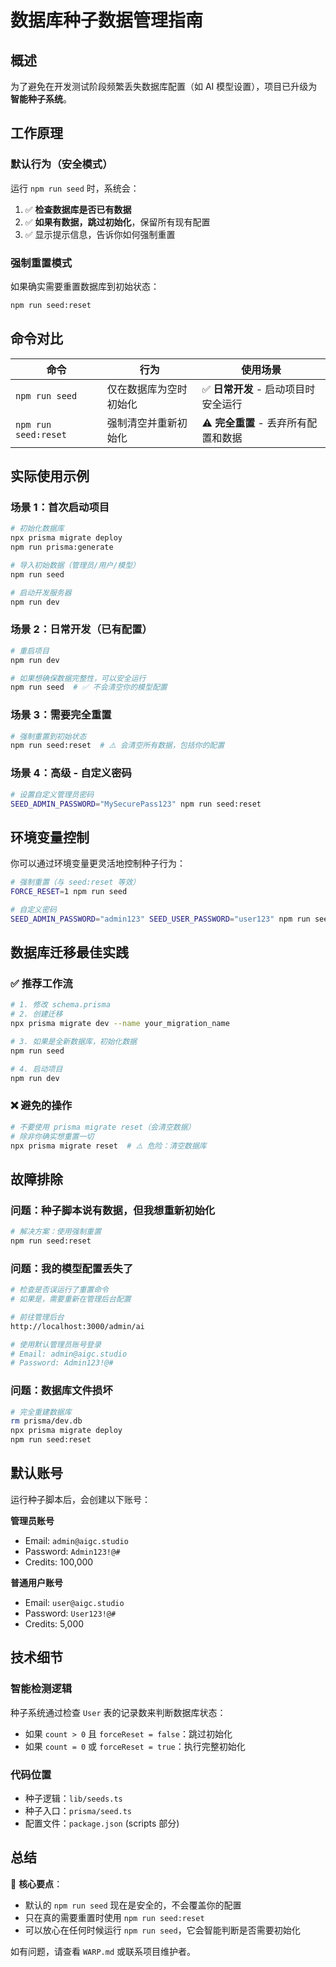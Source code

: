 # 数据库种子数据管理指南

## 概述

为了避免在开发测试阶段频繁丢失数据库配置（如 AI 模型设置），项目已升级为**智能种子系统**。

## 工作原理

### 默认行为（安全模式）
运行 `npm run seed` 时，系统会：
1. ✅ **检查数据库是否已有数据**
2. ✅ **如果有数据，跳过初始化**，保留所有现有配置
3. ✅ 显示提示信息，告诉你如何强制重置

### 强制重置模式
如果确实需要重置数据库到初始状态：
```bash
npm run seed:reset
```

## 命令对比

| 命令 | 行为 | 使用场景 |
|------|------|----------|
| `npm run seed` | 仅在数据库为空时初始化 | ✅ **日常开发** - 启动项目时安全运行 |
| `npm run seed:reset` | 强制清空并重新初始化 | ⚠️ **完全重置** - 丢弃所有配置和数据 |

## 实际使用示例

### 场景 1：首次启动项目
```bash
# 初始化数据库
npx prisma migrate deploy
npm run prisma:generate

# 导入初始数据（管理员/用户/模型）
npm run seed

# 启动开发服务器
npm run dev
```

### 场景 2：日常开发（已有配置）
```bash
# 重启项目
npm run dev

# 如果想确保数据完整性，可以安全运行
npm run seed  # ✅ 不会清空你的模型配置
```

### 场景 3：需要完全重置
```bash
# 强制重置到初始状态
npm run seed:reset  # ⚠️ 会清空所有数据，包括你的配置
```

### 场景 4：高级 - 自定义密码
```bash
# 设置自定义管理员密码
SEED_ADMIN_PASSWORD="MySecurePass123" npm run seed:reset
```

## 环境变量控制

你可以通过环境变量更灵活地控制种子行为：

```bash
# 强制重置（与 seed:reset 等效）
FORCE_RESET=1 npm run seed

# 自定义密码
SEED_ADMIN_PASSWORD="admin123" SEED_USER_PASSWORD="user123" npm run seed
```

## 数据库迁移最佳实践

### ✅ 推荐工作流
```bash
# 1. 修改 schema.prisma
# 2. 创建迁移
npx prisma migrate dev --name your_migration_name

# 3. 如果是全新数据库，初始化数据
npm run seed

# 4. 启动项目
npm run dev
```

### ❌ 避免的操作
```bash
# 不要使用 prisma migrate reset（会清空数据）
# 除非你确实想重置一切
npx prisma migrate reset  # ⚠️ 危险：清空数据库
```

## 故障排除

### 问题：种子脚本说有数据，但我想重新初始化
```bash
# 解决方案：使用强制重置
npm run seed:reset
```

### 问题：我的模型配置丢失了
```bash
# 检查是否误运行了重置命令
# 如果是，需要重新在管理后台配置

# 前往管理后台
http://localhost:3000/admin/ai

# 使用默认管理员账号登录
# Email: admin@aigc.studio
# Password: Admin123!@#
```

### 问题：数据库文件损坏
```bash
# 完全重建数据库
rm prisma/dev.db
npx prisma migrate deploy
npm run seed:reset
```

## 默认账号

运行种子脚本后，会创建以下账号：

**管理员账号**
- Email: `admin@aigc.studio`
- Password: `Admin123!@#`
- Credits: 100,000

**普通用户账号**
- Email: `user@aigc.studio`
- Password: `User123!@#`
- Credits: 5,000

## 技术细节

### 智能检测逻辑
种子系统通过检查 `User` 表的记录数来判断数据库状态：
- 如果 `count > 0` 且 `forceReset = false`：跳过初始化
- 如果 `count = 0` 或 `forceReset = true`：执行完整初始化

### 代码位置
- 种子逻辑：`lib/seeds.ts` 
- 种子入口：`prisma/seed.ts`
- 配置文件：`package.json` (scripts 部分)

## 总结

🎯 **核心要点**：
- 默认的 `npm run seed` 现在是安全的，不会覆盖你的配置
- 只在真的需要重置时使用 `npm run seed:reset`
- 可以放心在任何时候运行 `npm run seed`，它会智能判断是否需要初始化

如有问题，请查看 `WARP.md` 或联系项目维护者。
